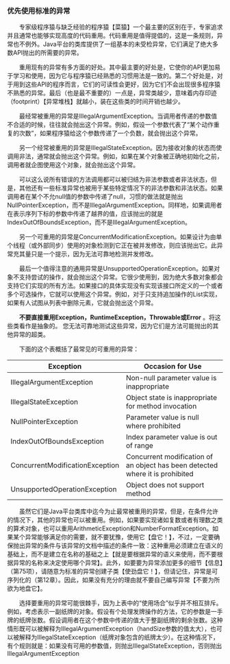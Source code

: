 ### 优先使用标准的异常

&emsp;&emsp;专家级程序猿与缺乏经验的程序猿【菜猿】一个最主要的区别在于，专家追求并且通常也能够实现高度的代码重用。代码重用是值得提倡的，这是一条规则，异常也不例外。Java平台的类库提供了一组基本的未受检异常，它们满足了绝大多数API抛出的所需要的异常。

&emsp;&emsp;重用现有的异常有多方面的好处。其中最主要的好处是，它使你的API更加易于学习和使用，因为它与程序猿已经熟悉的习惯用法是一致的。第二个好处是，对于用到这些API的程序而言，它们的可读性会更好，因为它们不会出现很多程序猿不熟悉的异常。最后（也是最不重要的）一点是，异常类越少，意味着内存印迹（footprint）【异常堆栈】就越小，装在这些类的时间开销也越少。

&emsp;&emsp;最经常被重用的异常是IllegalArgumentException。当调用者传递的参数值不合适的时候，往往就会抛出这个异常。例如，假设一个参数代表了“某个动作重复的次数”，如果程序猿给这个参数传递了一个负数，就会抛出这个异常。

&emsp;&emsp;另一个经常被重用的异常是IllegalStateException。因为接收对象的状态而使调用非法，通常就会抛出这个异常。例如，如果在某个对象被正确地初始化之前，调用者就企图使用这个对象，就会抛出这个异常。

&emsp;&emsp;可以这么说所有错误的方法调用都可以被归结为非法参数或者非法状态，但是，其他还有一些标准异常也被用于某些特定情况下的非法参数和非法状态。如果调用者在某个不允null值的参数中传递了null，习惯的做法就是抛出NullPointerException，而不是IllegalArgumentException。同样地，如果调用者在表示序列下标的参数中传递了越界的值，应该抛出的就是IndexOutOfBoundsException，而不是IllegalArgumentException。

&emsp;&emsp;另一个可重用的异常是ConcurrentModificationException。如果设计为由单个线程（或外部同步）使用的对象检测到它正在被并发修改，则应该抛出它。此异常充其量只是一个提示，因为无法可靠地检测并发修改。

&emsp;&emsp;最后一个值得注意的通用异常是UnsupportedOperationException。如果对象不支持尝试的操作，就会抛出这个异常。它很少使用到，因为绝大多数对象都会支持它们实现的所有方法。如果接口的具体实现没有实现该接口所定义的一个或者多个可选操作，它就可以使用这个异常。例如，对于只支持追加操作的List实现，如果有人试图从列表中删除元素，它就会抛出这个异常。

&emsp;&emsp;**不要直接重用Exception，RuntimeException，Throwable或Error** 。将这些类看作是抽象的。 您无法可靠地测试这些异常，因为它们是方法可能抛出的其他异常的超类。

&emsp;&emsp;下面的这个表概括了最常见的可重用的异常：

Exception | Occasion for Use
--- | ---
IllegalArgumentException | Non-null parameter value is inappropriate
IllegalStateException | Object state is inappropriate for method invocation
NullPointerException | Parameter value is null where prohibited
IndexOutOfBoundsException | Index parameter value is out of range
ConcurrentModificationException | Concurrent modification of an object has been detected where it is prohibited
UnsupportedOperationException |  Object does not support method

&emsp;&emsp;虽然它们是Java平台类库中迄今为止最常被重用的异常，但是，在条件允许的情况下，其他的异常也可以被重用。例如，如果要实现诸如复数或者有理数之类的算术对象，也可以重用ArithmeticException和NumberFormatException。如果某个异常能够满足你的需要，就不要犹豫，使用它【盘它！】，不过，一定要确保抛出异常的条件与该异常的文档中描述的条件一致：这种重用必须建立在语义的基础上，而不是建立在名称的基础之上【就是要根据异常的语义来使用，而不要根据异常的名称来决定使用哪个异常】。此外，如要要为异常添加更多的细节【信息】（第75项），请随意为标准的异常创建子类【使劲盘它！】，但请记住，异常是可序列化的（第12章）。因此，如果没有充分的理由就不要自己编写异常【不要为所欲为地盘它】。

&emsp;&emsp;选择要重用的异常可能很棘手，因为上表中的“使用场合”似乎并不相互排斥。例如，考虑表示一副纸牌的对象。假设有个处理发牌操作的方法，它的参数是一手牌的纸牌张数。假设调用者在这个参数中传递的值大于整副纸牌的剩余张数。这种情形既可以被解释为IllegalArgumentException（handSize参数的值太大），也可以被解释为IllegalStateException（纸牌对象包含的纸牌太少）。在这种情况下，有个规则就是：如果没有可用的参数值，则抛出IllegalStateException，否则抛出IllegalArgumentException